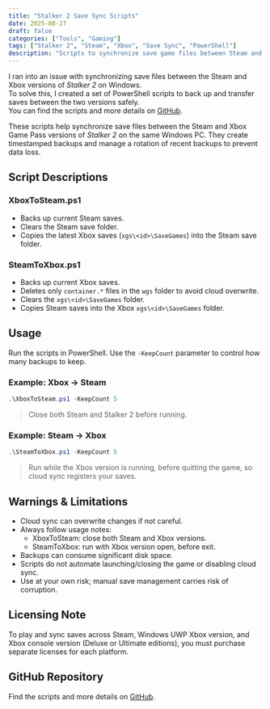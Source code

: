 ```yaml
---
title: "Stalker 2 Save Sync Scripts"
date: 2025-08-27
draft: false
categories: ["Tools", "Gaming"]
tags: ["Stalker 2", "Steam", "Xbox", "Save Sync", "PowerShell"]
description: "Scripts to synchronize save game files between Steam and Xbox versions of Stalker 2 on Windows with automatic backups."
---
```


I ran into an issue with synchronizing save files between the Steam and Xbox
versions of _Stalker 2_ on Windows.  
To solve this, I created a set of PowerShell scripts to back up and transfer
saves between the two versions safely.  
You can find the scripts and more details on [GitHub](https://github.com/keefeere/stalker2-steam-xbox-sync).

These scripts help synchronize save files between the Steam and Xbox Game Pass
versions of _Stalker 2_ on the same Windows PC. They create timestamped backups
and manage a rotation of recent backups to prevent data loss.

## Script Descriptions

### XboxToSteam.ps1

- Backs up current Steam saves.
- Clears the Steam save folder.
- Copies the latest Xbox saves (`xgs\<id>\SaveGames`) into the Steam save folder.

### SteamToXbox.ps1

- Backs up current Xbox saves.
- Deletes only `container.*` files in the `wgs` folder to avoid cloud overwrite.
- Clears the `xgs\<id>\SaveGames` folder.
- Copies Steam saves into the Xbox `xgs\<id>\SaveGames` folder.

## Usage

Run the scripts in PowerShell. Use the `-KeepCount` parameter to control how
many backups to keep.

### Example: Xbox → Steam

```powershell
.\XboxToSteam.ps1 -KeepCount 5
```

> Close both Steam and Stalker 2 before running.

### Example: Steam → Xbox

```powershell
.\SteamToXbox.ps1 -KeepCount 5
```

> Run while the Xbox version is running, before quitting the game, so cloud sync
> registers your saves.

## Warnings & Limitations

- Cloud sync can overwrite changes if not careful.
- Always follow usage notes:
  - XboxToSteam: close both Steam and Xbox versions.
  - SteamToXbox: run with Xbox version open, before exit.
- Backups can consume significant disk space.
- Scripts do not automate launching/closing the game or disabling cloud sync.
- Use at your own risk; manual save management carries risk of corruption.

## Licensing Note

To play and sync saves across Steam, Windows UWP Xbox version, and Xbox console
version (Deluxe or Ultimate editions), you must purchase separate licenses for
each platform.

## GitHub Repository

Find the scripts and more details on [GitHub](https://github.com/keefeere/stalker2-steam-xbox-sync).
